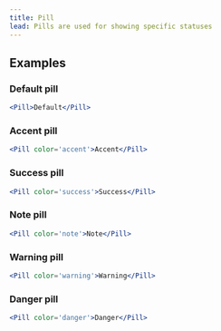 ```yaml
---
title: Pill
lead: Pills are used for showing specific statuses
---
```


## Examples

### Default pill

```.jsx
<Pill>Default</Pill>
```

### Accent pill

```.jsx
<Pill color='accent'>Accent</Pill>
```

### Success pill

```.jsx
<Pill color='success'>Success</Pill>
```

### Note pill

```.jsx
<Pill color='note'>Note</Pill>
```

### Warning pill

```.jsx
<Pill color='warning'>Warning</Pill>
```

### Danger pill

```.jsx
<Pill color='danger'>Danger</Pill>
```
